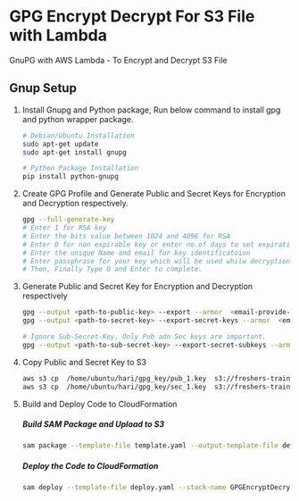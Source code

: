 # GPG Encrypt Decrypt For S3 File with Lambda
GnuPG with AWS Lambda - To Encrypt and Decrypt S3 File 

## Gnup Setup

1. Install Gnupg and Python package, Run below command to install gpg and python wrapper package.

    ```sh
    # Debian/Ubuntu Installation
    sudo apt-get update
    sudo apt-get install gnupg

    # Python Package Installation
    pip install python-gnupg
    ```

2. Create GPG Profile and Generate Public and Secret Keys for Encryption and Decryption respectively.
    ```sh
    gpg --full-generate-key
    # Enter 1 for RSA key
    # Enter the bits value between 1024 and 4096 for RSA
    # Enter 0 for non expirable key or enter no.of days to set expiration
    # Enter the unique Name and email for key identificatoion
    # Enter passphrase for your key which will be used whilw decryption
    # Then, Finally Type O and Enter to complete.
    ```

3. Generate Public and Secret Key for Encryption and Decryption respectively
    ```sh
    gpg --output <path-to-public-key> --export --armor  <email-provide-for-gpg-profile>
    gpg --output <path-to-secret-key> --export-secret-keys --armor  <email-provide-for-gpg-profile>

    # Ignore Sub-Secret-Key, Only Pub adn Sec keys are important.
    gpg --output <path-to-sub-secret-key> --export-secret-subkeys --armor  <email-provide-for-gpg-profile>
    ```

4. Copy Public and Secret Key to S3
    ```sh
    aws s3 cp  /home/ubuntu/hari/gpg_key/pub_1.key  s3://freshers-training/pgp/private-key/gpg_keys/pub_1.key
    aws s3 cp  /home/ubuntu/hari/gpg_key/sec_1.key  s3://freshers-training/pgp/private-key/gpg_keys/sec_1.key
    ```

5. Build and Deploy Code to CloudFormation
    ##### Build SAM Package and Upload to S3 
    ```bash
    sam package --template-file template.yaml --output-template-file deploy.yaml --s3-bucket freshers-training --s3-prefix lambda-layer-code --force-upload
    ```

    ##### Deploy the Code to CloudFormation
    ```bash
    sam deploy --template-file deploy.yaml --stack-name GPGEncryptDecryptForS3File
    ```
